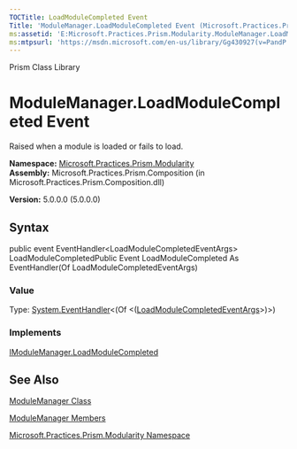 ```yaml
---
TOCTitle: LoadModuleCompleted Event
Title: 'ModuleManager.LoadModuleCompleted Event (Microsoft.Practices.Prism.Modularity)'
ms:assetid: 'E:Microsoft.Practices.Prism.Modularity.ModuleManager.LoadModuleCompleted'
ms:mtpsurl: 'https://msdn.microsoft.com/en-us/library/Gg430927(v=PandP.50)'
---
```


Prism Class Library

ModuleManager.LoadModuleCompleted Event
===========================================

Raised when a module is loaded or fails to load.

**Namespace:** [Microsoft.Practices.Prism.Modularity](https://msdn.microsoft.com/library/microsoft.practices.prism.modularity)
**Assembly:** Microsoft.Practices.Prism.Composition (in Microsoft.Practices.Prism.Composition.dll)

**Version:** 5.0.0.0 (5.0.0.0)

## Syntax


public event EventHandler&lt;LoadModuleCompletedEventArgs&gt; LoadModuleCompletedPublic Event LoadModuleCompleted As EventHandler(Of LoadModuleCompletedEventArgs)
### Value

Type: [System.EventHandler](http://msdn.microsoft.com/en-us/library/db0etb8x)&lt;(Of &lt;([LoadModuleCompletedEventArgs](https://msdn.microsoft.com/library/microsoft.practices.prism.modularity.loadmodulecompletedeventargs)&gt;)&gt;)
### Implements

[IModuleManager.LoadModuleCompleted](https://msdn.microsoft.com/library/microsoft.practices.prism.modularity.imodulemanager.loadmodulecompleted)

See Also
--------


[ModuleManager Class](https://msdn.microsoft.com/library/microsoft.practices.prism.modularity.modulemanager)

[ModuleManager Members](https://msdn.microsoft.com/allmembers.t:microsoft.practices.prism.modularity.modulemanager)

[Microsoft.Practices.Prism.Modularity Namespace](https://msdn.microsoft.com/library/microsoft.practices.prism.modularity)
